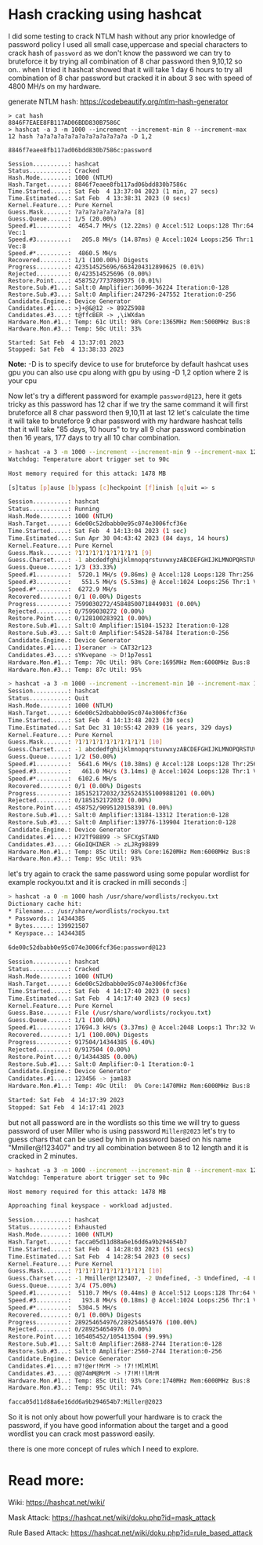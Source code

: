 # Hash cracking using hashcat

I did some testing to crack NTLM hash without any prior knowledge of password policy I used all small case,uppercase and special characters to crack hash of `password` as we don't know the password we can try to bruteforce it by trying all combination of 8 char password then 9,10,12 so on.. when I tried it hashcat showed that it will take 1 day 6 hours to try all combination of 8 char password but cracked it in about 3 sec with speed of 4800 MH/s on my hardware.

generate NTLM hash: https://codebeautify.org/ntlm-hash-generator

```
> cat hash
8846F7EAEE8FB117AD06BDD830B7586C
> hashcat -a 3 -m 1000 --increment --increment-min 8 --increment-max 12 hash ?a?a?a?a?a?a?a?a?a?a?a?a?a -D 1,2

8846f7eaee8fb117ad06bdd830b7586c:password                 
                                                          
Session..........: hashcat
Status...........: Cracked
Hash.Mode........: 1000 (NTLM)
Hash.Target......: 8846f7eaee8fb117ad06bdd830b7586c
Time.Started.....: Sat Feb  4 13:37:04 2023 (1 min, 27 secs)
Time.Estimated...: Sat Feb  4 13:38:31 2023 (0 secs)
Kernel.Feature...: Pure Kernel
Guess.Mask.......: ?a?a?a?a?a?a?a?a [8]
Guess.Queue......: 1/5 (20.00%)
Speed.#1.........:  4654.7 MH/s (12.22ms) @ Accel:512 Loops:128 Thr:64 Vec:1
Speed.#3.........:   205.8 MH/s (14.87ms) @ Accel:1024 Loops:256 Thr:1 Vec:8
Speed.#*.........:  4860.5 MH/s
Recovered........: 1/1 (100.00%) Digests
Progress.........: 423514525696/6634204312890625 (0.01%)
Rejected.........: 0/423514525696 (0.00%)
Restore.Point....: 458752/7737809375 (0.01%)
Restore.Sub.#1...: Salt:0 Amplifier:36096-36224 Iteration:0-128
Restore.Sub.#3...: Salt:0 Amplifier:247296-247552 Iteration:0-256
Candidate.Engine.: Device Generator
Candidates.#1....: >}+@&@12 -> 892Z5988
Candidates.#3....: t@ffcBER -> ,\iWXdan
Hardware.Mon.#1..: Temp: 61c Util: 98% Core:1365MHz Mem:5000MHz Bus:8
Hardware.Mon.#3..: Temp: 50c Util: 33%

Started: Sat Feb  4 13:37:01 2023
Stopped: Sat Feb  4 13:38:33 2023

```

**Note:** -D is to specify device to use for bruteforce by default hashcat uses gpu you can also use cpu along with gpu by using -D 1,2 option where 2 is your cpu 

Now let's try a different password for example `password@123`, here it gets tricky as this password has 12 char if we try the same command it will first bruteforce all 8 char password then 9,10,11 at last 12 let's calculate the time it will take to bruteforce 9 char password with my hardware hashcat tells that it will take "85 days, 10 hours" to try all 9 char password combination then 16 years, 177 days to try all 10 char combination.


```bash
> hashcat -a 3 -m 1000 --increment --increment-min 9 --increment-max 12 -1 "abcdedfghijklmnopqrstuvwxyzABCDEFGHIJKLMNOPQRSTUVWXYZ0123456789\!@#$%*&()" hash ?1?1?1?1?1?1?1?1?1?1?1 -D 1,2
Watchdog: Temperature abort trigger set to 90c

Host memory required for this attack: 1478 MB

[s]tatus [p]ause [b]ypass [c]heckpoint [f]inish [q]uit => s

Session..........: hashcat
Status...........: Running
Hash.Mode........: 1000 (NTLM)
Hash.Target......: 6de00c52dbabb0e95c074e3006fcf36e
Time.Started.....: Sat Feb  4 14:13:04 2023 (1 sec)
Time.Estimated...: Sun Apr 30 04:43:42 2023 (84 days, 14 hours)
Kernel.Feature...: Pure Kernel
Guess.Mask.......: ?1?1?1?1?1?1?1?1?1 [9]
Guess.Charset....: -1 abcdedfghijklmnopqrstuvwxyzABCDEFGHIJKLMNOPQRSTUVWXYZ0123456789!@#$%*&(), -2 Undefined, -3 Undefined, -4 Undefined 
Guess.Queue......: 1/3 (33.33%)
Speed.#1.........:  5720.1 MH/s (9.86ms) @ Accel:128 Loops:128 Thr:256 Vec:1
Speed.#3.........:   551.5 MH/s (5.53ms) @ Accel:1024 Loops:256 Thr:1 Vec:8
Speed.#*.........:  6272.9 MH/s
Recovered........: 0/1 (0.00%) Digests
Progress.........: 7599030272/45848500718449031 (0.00%)
Rejected.........: 0/7599030272 (0.00%)
Restore.Point....: 0/128100283921 (0.00%)
Restore.Sub.#1...: Salt:0 Amplifier:15104-15232 Iteration:0-128
Restore.Sub.#3...: Salt:0 Amplifier:54528-54784 Iteration:0-256
Candidate.Engine.: Device Generator
Candidates.#1....: I)seraner -> CAT32r123
Candidates.#3....: sYKvepane -> D!1p7ess1
Hardware.Mon.#1..: Temp: 70c Util: 98% Core:1695MHz Mem:6000MHz Bus:8
Hardware.Mon.#3..: Temp: 87c Util: 95%
```

```bash
> hashcat -a 3 -m 1000 --increment --increment-min 10 --increment-max 12 -1 "abcdedfghijklmnopqrstuvwxyzABCDEFGHIJKLMNOPQRSTUVWXYZ0123456789\!@#$%*&()" hash ?1?1?1?1?1?1?1?1?1?1?1 -D 1,2
Session..........: hashcat                                
Status...........: Quit
Hash.Mode........: 1000 (NTLM)
Hash.Target......: 6de00c52dbabb0e95c074e3006fcf36e
Time.Started.....: Sat Feb  4 14:13:48 2023 (30 secs)
Time.Estimated...: Sat Dec 31 10:55:42 2039 (16 years, 329 days)
Kernel.Feature...: Pure Kernel
Guess.Mask.......: ?1?1?1?1?1?1?1?1?1?1 [10]
Guess.Charset....: -1 abcdedfghijklmnopqrstuvwxyzABCDEFGHIJKLMNOPQRSTUVWXYZ0123456789!@#$%*&(), -2 Undefined, -3 Undefined, -4 Undefined 
Guess.Queue......: 1/2 (50.00%)
Speed.#1.........:  5641.6 MH/s (10.38ms) @ Accel:128 Loops:128 Thr:256 Vec:1
Speed.#3.........:   461.0 MH/s (3.14ms) @ Accel:1024 Loops:128 Thr:1 Vec:8
Speed.#*.........:  6102.6 MH/s
Recovered........: 0/1 (0.00%) Digests
Progress.........: 185152172032/3255243551009881201 (0.00%)
Rejected.........: 0/185152172032 (0.00%)
Restore.Point....: 458752/9095120158391 (0.00%)
Restore.Sub.#1...: Salt:0 Amplifier:13184-13312 Iteration:0-128
Restore.Sub.#3...: Salt:0 Amplifier:139776-139904 Iteration:0-128
Candidate.Engine.: Device Generator
Candidates.#1....: H72Tf98899 -> SFCXgSTAND
Candidates.#3....: G6oIQHINER -> zLJRg98899
Hardware.Mon.#1..: Temp: 85c Util: 98% Core:1620MHz Mem:6000MHz Bus:8
Hardware.Mon.#3..: Temp: 95c Util: 93%
```

let's try again to crack the same password using some popular wordlist for example rockyou.txt and it is cracked in milli seconds :]

```bash
> hashcat -a 0 -m 1000 hash /usr/share/wordlists/rockyou.txt
Dictionary cache hit:
* Filename..: /usr/share/wordlists/rockyou.txt
* Passwords.: 14344385
* Bytes.....: 139921507
* Keyspace..: 14344385

6de00c52dbabb0e95c074e3006fcf36e:password@123             
                                                          
Session..........: hashcat
Status...........: Cracked
Hash.Mode........: 1000 (NTLM)
Hash.Target......: 6de00c52dbabb0e95c074e3006fcf36e
Time.Started.....: Sat Feb  4 14:17:40 2023 (0 secs)
Time.Estimated...: Sat Feb  4 14:17:40 2023 (0 secs)
Kernel.Feature...: Pure Kernel
Guess.Base.......: File (/usr/share/wordlists/rockyou.txt)
Guess.Queue......: 1/1 (100.00%)
Speed.#1.........: 17694.3 kH/s (3.37ms) @ Accel:2048 Loops:1 Thr:32 Vec:1
Recovered........: 1/1 (100.00%) Digests
Progress.........: 917504/14344385 (6.40%)
Rejected.........: 0/917504 (0.00%)
Restore.Point....: 0/14344385 (0.00%)
Restore.Sub.#1...: Salt:0 Amplifier:0-1 Iteration:0-1
Candidate.Engine.: Device Generator
Candidates.#1....: 123456 -> jam183
Hardware.Mon.#1..: Temp: 49c Util:  0% Core:1470MHz Mem:6000MHz Bus:8

Started: Sat Feb  4 14:17:39 2023
Stopped: Sat Feb  4 14:17:41 2023
```

but not all password are in the wordlists so this time we will try to guess password of user Miller who is using password `Miller@2023` let's try to guess chars that can be used by him in password based on his name "Mmiller@!123407" and try all combination between 8 to 12 length and it is cracked in 2 minutes.

```bash
> hashcat -a 3 -m 1000 --increment --increment-min 8 --increment-max 12 -1 "Mmiller@\!123407" hash ?1?1?1?1?1?1?1?1?1?1?1 -D 1,2
Watchdog: Temperature abort trigger set to 90c

Host memory required for this attack: 1478 MB

Approaching final keyspace - workload adjusted.       

Session..........: hashcat                                
Status...........: Exhausted
Hash.Mode........: 1000 (NTLM)
Hash.Target......: facca05d11d88a6e16dd6a9b294654b7
Time.Started.....: Sat Feb  4 14:28:03 2023 (51 secs)
Time.Estimated...: Sat Feb  4 14:28:54 2023 (0 secs)
Kernel.Feature...: Pure Kernel
Guess.Mask.......: ?1?1?1?1?1?1?1?1?1?1 [10]
Guess.Charset....: -1 Mmiller@!123407, -2 Undefined, -3 Undefined, -4 Undefined 
Guess.Queue......: 3/4 (75.00%)
Speed.#1.........:  5110.7 MH/s (0.44ms) @ Accel:512 Loops:128 Thr:64 Vec:1
Speed.#3.........:   193.8 MH/s (0.18ms) @ Accel:1024 Loops:256 Thr:1 Vec:8
Speed.#*.........:  5304.5 MH/s
Recovered........: 0/1 (0.00%) Digests
Progress.........: 289254654976/289254654976 (100.00%)
Rejected.........: 0/289254654976 (0.00%)
Restore.Point....: 105405452/105413504 (99.99%)
Restore.Sub.#1...: Salt:0 Amplifier:2688-2744 Iteration:0-128
Restore.Sub.#3...: Salt:0 Amplifier:2560-2744 Iteration:0-256
Candidate.Engine.: Device Generator
Candidates.#1....: m7!@er!MrM -> !7!!MlMlMl
Candidates.#3....: @@74mM@MrM -> !7!M!!lMrM
Hardware.Mon.#1..: Temp: 85c Util: 93% Core:1740MHz Mem:6000MHz Bus:8
Hardware.Mon.#3..: Temp: 95c Util: 74%

facca05d11d88a6e16dd6a9b294654b7:Miller@2023
```

So it is not only about how powerfull your hardware is to crack the password, if you have good information about the target and a good wordlist you can crack most password easily.

there is one more concept of rules which I need to explore.

# Read more:
Wiki: https://hashcat.net/wiki/

Mask Attack: https://hashcat.net/wiki/doku.php?id=mask_attack

Rule Based Attack: https://hashcat.net/wiki/doku.php?id=rule_based_attack
